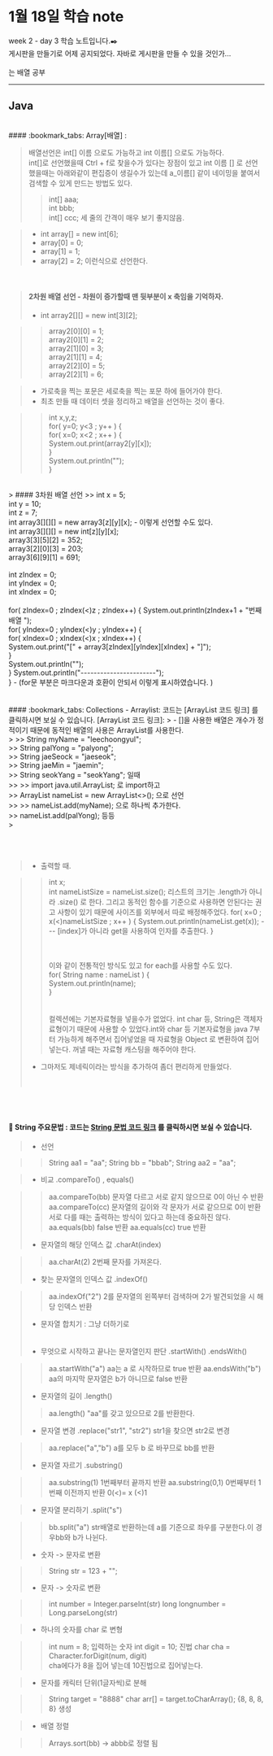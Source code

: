1월 18일 학습 note
===================


week 2 - day 3 학습 노트입니다.:black_nib:  <br/> 게시판을 만들기로 어제 공지되었다. 자바로 게시판을 만들 수 있을 것인가...<br/><br/>
는 배열 공부<br/>

----------


Java
-------------
<br/>
#### :bookmark_tabs: Array[배열] :  

> 배열선언은 int[] 이름 으로도 가능하고 int 이름[] 으로도 가능하다.<br/>
> int[]로 선언했을때 Ctrl + f로 찾을수가 있다는 장점이 있고 int 이름 [] 로 선언했을때는 아래와같이 편집증이 생길수가 있는데 a_이름[] 같이 네이밍을 붙여서 검색할 수 있게 만드는 방법도 있다. 
>> int[] aaa; <br/>
>> int bbb; <br/>
>> int[] ccc;  세 줄의 간격이 매우 보기 좋지않음.<br/>

> - int array[] = new int[6];
> - array[0] = 0;
> - array[1] = 1;
> - array[2] = 2;  이런식으로 선언한다. 

<br/>

> #### 2차원 배열 선언 - 차원이 증가할때 맨 뒷부분이 x 축임을 기억하자.
> - int array2[][] = new int[3][2];  

>> array2[0][0] = 1;      
>> array2[0][1] = 2;     
>> array2[1][0] = 3;     
>> array2[1][1] = 4;     
>> array2[2][0] = 5;     
>> array2[2][1] = 6;        

> - 가로축을 찍는 포문은 세로축을 찍는 포문 하에 들어가야 한다.
> - 최초 만들 때 데이터 셋을 정리하고 배열을 선언하는 것이 좋다. <br/>

>>	int x,y,z;   <br/> 
>>	for( y=0; y<3 ; y++ ) {<br/>
>>		for( x=0; x<2 ; x++ ) {<br/>
>>			System.out.print(array2[y][x]);  <br/>
>>		}     <br/>
>>		System.out.println("");   <br/>
>>	}<br/>

<br/>
> #### 3차원 배열 선언 
>> int x = 5;<br/>
 int y = 10;<br/>
 int z = 7;<br/>
 int array3[][][] = new array3[z][y][x];   - 이렇게 선언할 수도 있다.<br/>
 int array3[][][] = new int[z][y][x];<br/>		
 array3[3][5][2] = 352;<br/>
 array3[2][0][3] = 203;<br/>
 array3[6][9][1] = 691;<br/><br/>
 int zIndex = 0;<br/>
 int yIndex = 0;<br/>
 int xIndex = 0;<br/><br/>
 for( zIndex=0 ; zIndex(<)z ; zIndex++) {  
 	System.out.println(zIndex+1 + "번째 배열 ");<br/>
 	for( yIndex=0 ; yIndex(<)y ; yIndex++) {<br/> 		
 		for( xIndex=0 ; xIndex(<)x ; xIndex++) {<br/>
				System.out.print("[" + array3[zIndex][yIndex][xIndex] + "]");<br/>
				}<br/>
				System.out.println("");<br/>
			}
			System.out.println("-----------------------");<br/>
		}
 - (for문 부분은 마크다운과 호환이 안되서 이렇게 표시하였습니다. )

<br/>
<br/>
<br/>
#### :bookmark_tabs: Collections - Arraylist:   코드는 [ArrayList 코드 링크] 를 클릭하시면 보실 수 있습니다.
[ArrayList 코드 링크]:<https://github.com/Rocher0724/FC_ADS_LEECHOONGYUL/blob/master/class/170118/Collections.java>
> - []을 사용한 배열은 개수가 정적이기 때문에 동적인 배열의 사용은 ArrayList를 사용한다.<br/>
>
>> String myName = "leechoongyul";<br/>
>> String palYong = "palyong";<br/>
>> String jaeSeock = "jaeseok";<br/>
>> String jaeMin = "jaemin";<br/>
>> String seokYang = "seokYang"; 일때 <br/>
>>
>> import java.util.ArrayList; 로 import하고 <br/>
>> ArrayList<String> nameList = new ArrayList<>(); 으로 선언 <br/>
>>
>> nameList.add(myName);  으로 하나씩 추가한다.<br/>
>> nameList.add(palYong); 등등 <br/>
>

<br/><br/>
> - 출력할 때. 

>> int x;<br/>
>> int nameListSize = nameList.size();  리스트의 크기는 .length가 아니라 .size() 로 한다. 그리고 동적인 함수를 기준으로 사용하면 안된다는 권고 사항이 있기 때문에 사이즈를 외부에서 따로 배정해주었다.
>> for( x=0 ; x(<)nameListSize ; x++ ) {
>> 	System.out.println(nameList.get(x));   ---   [index]가 아니라 get을 사용하여 인자를 추출한다.
>> }<br/><br/><br/>
>> 	
>>	이와 같이 전통적인 방식도 있고 for each를 사용할 수도 있다.  <br/>
>>	for( String name : nameList ) {<br/>
>>		System.out.println(name);<br/>
>>	}<br/>
><br/><br/>
> 컬렉션에는 기본자료형을 넣을수가 없었다. int char 등, String은 객체자료형이기 때문에 사용할 수 있었다.int와 char 등 기본자료형을 java 7부터 가능하게 해주면서 집어넣었을 때 자료형을 Object 로 변환하여 집어넣는다. 꺼낼 때는 자료형 캐스팅을 해주어야 한다. <br/>
> - 그마저도 제네릭이라는 방식을 추가하여 좀더 편리하게 만들었다.
><br/>

<br/><br/>

#### :bookmark_tabs: String 주요문법 : 코드는 [String 문법 코드 링크] 를 클릭하시면 보실 수 있습니다.
[String 문법 코드 링크]:<https://github.com/Rocher0724/FC_ADS_LEECHOONGYUL/blob/master/class/170118/Strings.java>
> - 선언 <br/>

>> String aa1 = "aa";
>> String bb = "bbab";
>> String aa2 = "aa";

> - 비교 .compareTo() , equals() 

>> aa.compareTo(bb) 문자열 다르고 서로 같지 않으므로 0이 아닌 수 반환 
>> aa.compareTo(cc) 문자열의 길이와 각 문자가 서로 같으므로 0이 반환 
>>  서로 다를 때는 출력하는 방식이 있다고 하는데 중요하진 않다.
>> aa.equals(bb)  false 반환
>> aa.equals(cc)  true 반환
>
> - 문자열의 해당 인덱스 값 .charAt(index) 

>> aa.charAt(2)  2번째 문자를 가져온다.
>
> - 찾는 문자열의 인덱스 값 .indexOf()

>> aa.indexOf("2")   2를 문자열의 왼쪽부터 검색하며 2가 발견되었을 시 해당 인덱스 반환
>
> - 문자열 합치기 : 그냥 더하기로 <br/><br/><br/>
> - 무엇으로 시작하고 끝나는 문자열인지 판단 .startWith()  .endsWith()

>> aa.startWith("a")   aa는 a 로 시작하므로 true 반환 
>> aa.endsWith("b")    aa의 마지막 문자열은 b가 아니므로 false 반환 
>
> - 문자열의 길이 .length()
>> aa.length()     "aa"를 갖고 있으므로 2를 반환한다.
>
> - 문자열 변경 .replace("str1", "str2") str1을 찾으면 str2로 변경 

>> aa.replace("a","b")   a를 모두 b 로 바꾸므로 bb를 반환
> 
> - 문자열 자르기 .substring()

>> aa.substring(1)    1번째부터 끝까지 반환
>> aa.substring(0,1)  0번째부터 1번째 이전까지 반환 0(<)= x (<)1

 >- 문자열 분리하기 .split("s")

>>  bb.split("a")     str배열로 반환하는데 a를 기준으로 좌우를 구분한다.이 경우bb와 b가 나뉜다. 
> - 숫자 -> 문자로 변환  

>>  String str = 123 + "";
>
> - 문자 -> 숫자로 변환 

>> int number = Integer.parseInt(str)
>> long longnumber = Long.parseLong(str)

> -  하나의 숫자를 char 로 변형

>> 	int num = 8;    입력하는 숫자
>>	int digit = 10;  진법 
>>  char cha = Character.forDigit(num, digit)  
>>	cha에다가 8을 집어 넣는데 10진법으로 집어넣는다.

> - 문자를 캐릭터 단위(1글자씩)로 분해

>> String target = "8888"
>> char arr[] = target.toCharArray();   {8, 8, 8, 8} 생성

> -  배열 정렬

>> Arrays.sort(bb)  -> abbb로 정렬 됨 